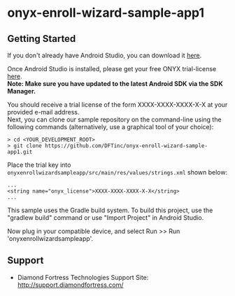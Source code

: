 # onyx-enroll-wizard-sample-app1

Getting Started
---------------

If you don't already have Android Studio, you can download it <a href="http://developer.android.com/sdk/index.html" target="_blank">here</a>.

Once Android Studio is installed, please get your free ONYX trial-license <a href="http://www.diamondfortress.com/sdk" target="_blank">here</a>. <br />
**Note: Make sure you have updated to the latest Android SDK via the SDK Manager.**

You should receive a trial license of the form XXXX-XXXX-XXXX-X-X at your provided e-mail address.
<br />
Next, you can clone our sample repository on the command-line using the following commands 
(alternatively, use a graphical tool of your choice):

    > cd <YOUR_DEVELOPMENT_ROOT>
    > git clone https://github.com/DFTinc/onyx-enroll-wizard-sample-app1.git

Place the trial key into `onyxenrollwizardsampleapp/src/main/res/values/strings.xml` shown below:

    ...
    <string name="onyx_license">XXXX-XXXX-XXXX-X-X</string>
    ...

This sample uses the Gradle build system. To build this project, use the
"gradlew build" command or use "Import Project" in Android Studio.

Now plug in your compatible device, and select Run >> Run 'onyxenrollwizardsampleapp'.

Support
-------

- Diamond Fortress Technologies Support Site: <a href="http://support.diamondfortress.com/" target="_blank">http://support.diamondfortress.com/</a>
